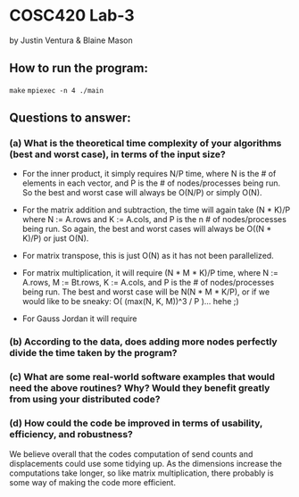  
# COSC420 Lab-3

by Justin Ventura & Blaine Mason

## How to run the program:
<code>make</code>
<code>mpiexec -n 4 ./main</code>
## Questions to answer:

### (a) What is the theoretical time complexity of your algorithms (best and worst case), in terms of the input size?

- For the inner product, it simply requires N/P time, where N is the # of elements in each vector, and P is the # of nodes/processes being run.  So the best and worst case will always be O(N/P) or simply O(N).  

- For the matrix addition and subtraction, the time will again take (N * K)/P where N := A.rows and K := A.cols, and P is the n # of nodes/processes being run.  So again, the best and worst cases will always be O((N * K)/P) or just O(N).

- For matrix transpose, this is just O(N) as it has not been parallelized.

- For matrix multiplication, it will require (N * M * K)/P time, where N := A.rows, M := Bt.rows, K := A.cols, and P is the # of nodes/processes being run.  The best and worst case will be N(N * M * K/P), or if we would like to be sneaky: O( (max(N, K, M))^3 / P )... hehe ;)

- For Gauss Jordan it will require

### (b) According to the data, does adding more nodes perfectly divide the time taken by the program?


### (c) What are some real-world software examples that would need the above routines? Why? Would they benefit greatly from using your distributed code?


### (d) How could the code be improved in terms of usability, efficiency, and robustness?
 We believe overall that the codes computation of send counts and displacements could use some tidying up.  As the dimensions increase the computations take longer, so like matrix multiplication, there probably is some way of making the code more efficient. 
